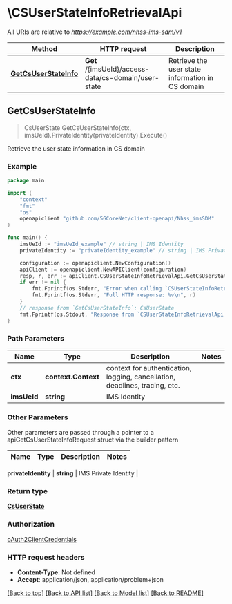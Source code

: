# \CSUserStateInfoRetrievalApi

All URIs are relative to *https://example.com/nhss-ims-sdm/v1*

Method | HTTP request | Description
------------- | ------------- | -------------
[**GetCsUserStateInfo**](CSUserStateInfoRetrievalApi.md#GetCsUserStateInfo) | **Get** /{imsUeId}/access-data/cs-domain/user-state | Retrieve the user state information in CS domain



## GetCsUserStateInfo

> CsUserState GetCsUserStateInfo(ctx, imsUeId).PrivateIdentity(privateIdentity).Execute()

Retrieve the user state information in CS domain

### Example

```go
package main

import (
    "context"
    "fmt"
    "os"
    openapiclient "github.com/5GCoreNet/client-openapi/Nhss_imsSDM"
)

func main() {
    imsUeId := "imsUeId_example" // string | IMS Identity
    privateIdentity := "privateIdentity_example" // string | IMS Private Identity (optional)

    configuration := openapiclient.NewConfiguration()
    apiClient := openapiclient.NewAPIClient(configuration)
    resp, r, err := apiClient.CSUserStateInfoRetrievalApi.GetCsUserStateInfo(context.Background(), imsUeId).PrivateIdentity(privateIdentity).Execute()
    if err != nil {
        fmt.Fprintf(os.Stderr, "Error when calling `CSUserStateInfoRetrievalApi.GetCsUserStateInfo``: %v\n", err)
        fmt.Fprintf(os.Stderr, "Full HTTP response: %v\n", r)
    }
    // response from `GetCsUserStateInfo`: CsUserState
    fmt.Fprintf(os.Stdout, "Response from `CSUserStateInfoRetrievalApi.GetCsUserStateInfo`: %v\n", resp)
}
```

### Path Parameters


Name | Type | Description  | Notes
------------- | ------------- | ------------- | -------------
**ctx** | **context.Context** | context for authentication, logging, cancellation, deadlines, tracing, etc.
**imsUeId** | **string** | IMS Identity | 

### Other Parameters

Other parameters are passed through a pointer to a apiGetCsUserStateInfoRequest struct via the builder pattern


Name | Type | Description  | Notes
------------- | ------------- | ------------- | -------------

 **privateIdentity** | **string** | IMS Private Identity | 

### Return type

[**CsUserState**](CsUserState.md)

### Authorization

[oAuth2ClientCredentials](../README.md#oAuth2ClientCredentials)

### HTTP request headers

- **Content-Type**: Not defined
- **Accept**: application/json, application/problem+json

[[Back to top]](#) [[Back to API list]](../README.md#documentation-for-api-endpoints)
[[Back to Model list]](../README.md#documentation-for-models)
[[Back to README]](../README.md)

